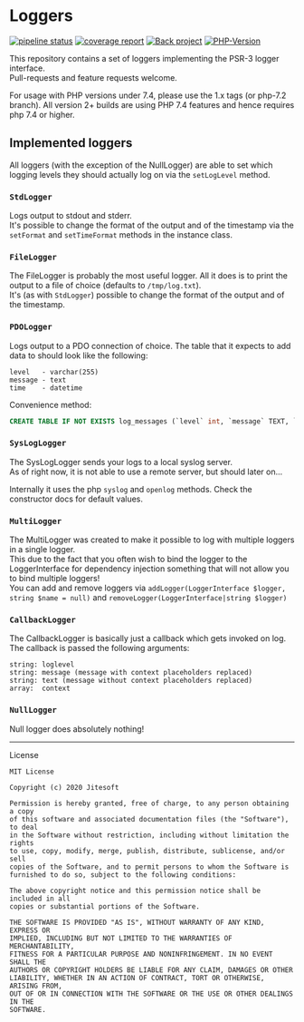 # Loggers

[![pipeline status](https://gitlab.com/jitesoft/open-source/php/loggers/badges/master/pipeline.svg)](https://gitlab.com/jitesoft/open-source/php/loggers/commits/master)
[![coverage report](https://gitlab.com/jitesoft/open-source/php/loggers/badges/master/coverage.svg)](https://gitlab.com/jitesoft/open-source/php/loggers/commits/master)
[![Back project](https://img.shields.io/badge/Open%20Collective-Tip%20the%20devs!-blue.svg)](https://opencollective.com/jitesoft-open-source)
[![PHP-Version](https://img.shields.io/packagist/php-v/jitesoft/loggers.svg)](https://packagist.org/packages/jitesoft/loggers)

This repository contains a set of loggers implementing the PSR-3 logger interface.  
Pull-requests and feature requests welcome.

For usage with PHP versions under 7.4, please use the 1.x tags (or php-7.2 branch). All version 2+ builds are using PHP
7.4 features and hence requires php 7.4 or higher.

## Implemented loggers

All loggers (with the exception of the NullLogger) are able to set which logging levels they should actually log on
via the `setLogLevel` method.

### `StdLogger`

Logs output to stdout and stderr.  
It's possible to change the format of the output and of the timestamp via the `setFormat` and `setTimeFormat` methods
in the instance class.

### `FileLogger`

The FileLogger is probably the most useful logger. All it does is to print the output to a file of choice 
(defaults to `/tmp/log.txt`).  
It's (as with `StdLogger`) possible to change the format of the output and of the timestamp.

### `PDOLogger`

Logs output to a PDO connection of choice. The table that it expects to add data to should look like the following:

```text
level   - varchar(255)
message - text
time    - datetime
```

Convenience method:

```sql
CREATE TABLE IF NOT EXISTS log_messages (`level` int, `message` TEXT, `time` TIME )
``` 

### `SysLogLogger`

The SysLogLogger sends your logs to a local syslog server.  
As of right now, it is not able to use a remote server, but should later on...

Internally it uses the php `syslog` and `openlog` methods. Check the constructor docs for default values.

### `MultiLogger`

The MultiLogger was created to make it possible to log with multiple loggers in a single logger.  
This due to the fact that you often wish to bind the logger to the LoggerInterface for dependency injection
something that will not allow you to bind multiple loggers!  
You can add and remove loggers via `addLogger(LoggerInterface $logger, string $name = null)` 
and `removeLogger(LoggerInterface|string $logger)`

### `CallbackLogger`

The CallbackLogger is basically just a callback which gets invoked on log. 
The callback is passed the following arguments:

```text
string: loglevel
string: message (message with context placeholders replaced)
string: text (message without context placeholders replaced)
array:  context
```

### `NullLogger`

Null logger does absolutely nothing!

----

License

```text
MIT License

Copyright (c) 2020 Jitesoft

Permission is hereby granted, free of charge, to any person obtaining a copy
of this software and associated documentation files (the "Software"), to deal
in the Software without restriction, including without limitation the rights
to use, copy, modify, merge, publish, distribute, sublicense, and/or sell
copies of the Software, and to permit persons to whom the Software is
furnished to do so, subject to the following conditions:

The above copyright notice and this permission notice shall be included in all
copies or substantial portions of the Software.

THE SOFTWARE IS PROVIDED "AS IS", WITHOUT WARRANTY OF ANY KIND, EXPRESS OR
IMPLIED, INCLUDING BUT NOT LIMITED TO THE WARRANTIES OF MERCHANTABILITY,
FITNESS FOR A PARTICULAR PURPOSE AND NONINFRINGEMENT. IN NO EVENT SHALL THE
AUTHORS OR COPYRIGHT HOLDERS BE LIABLE FOR ANY CLAIM, DAMAGES OR OTHER
LIABILITY, WHETHER IN AN ACTION OF CONTRACT, TORT OR OTHERWISE, ARISING FROM,
OUT OF OR IN CONNECTION WITH THE SOFTWARE OR THE USE OR OTHER DEALINGS IN THE
SOFTWARE.
```
